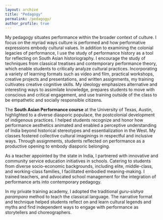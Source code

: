 ```yaml
---
layout: archive
title: "Pedagogy"
permalink: /pedagogy/
author_profile: true
---
```

My pedagogy situates performance within the broader context of culture. I focus on the myriad ways culture is performed and how performative expressions embody cultural values. In addition to examining the colonial legacies of performance, I use the study of performance history as a tool for reflecting on South Asian historiography. I encourage the study of techniques from classical treatises and contemporary performance theory, which enable students to critically analyze cultural practices. Incorporating a variety of learning formats such as video and film, practical workshops, creative projects and presentations, and written assignments, my training cultivates creative cognitive skills. My ideology emphasizes alternative and interesting ways to assimilate knowledge, prepares students to move with conscious and critical engagement, and use training outside of the class to be empathetic and socially responsible citizens. 

The **South Asian Performance course** at the University of Texas, Austin, highlighted to a diverse diasporic populace, the postcolonial development of indigenous practices. I helped students recognize and honor how performance aesthetics animated and enabled a perceptive understanding of India beyond historical stereotypes and essentialization in the West. My classes fostered collective cultural imaginings in respectful and inclusive ways. Through assignments, students reflected on performance as a productive opening to embody diasporic belonging.

As a teacher appointed by the state in India, I partnered with innovative and community service education initiatives in schools. Catering to students from diverse socio-economic backgrounds, including elite, middle-class, and working-class families, I facilitated embodied meaning-making. I trained teachers, and advocated school management for the integration of performance arts into contemporary pedagogy. 

In my private training academy, I adopted the traditional _guru-sishya parampara_ method to teach the classical language. The narrative format and technique helped students reflect on and learn cultural legends and myths and find independent ways to engage with performance as storytellers and choreographers. 
